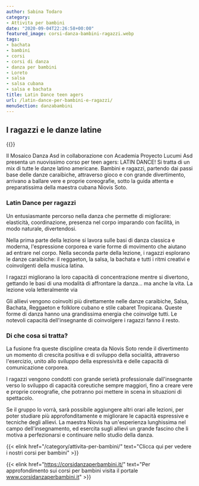 ```yaml
---
author: Sabina Todaro
category:
- Attivita per bambini
date: "2020-09-04T22:26:58+00:00"
featured_image: corsi-danza-bambini-ragazzi.webp
tags:
- bachata
- bambini
- corsi
- corsi di danza
- danza per bambini
- Loreto
- salsa
- salsa cubana
- salsa e bachata
title: Latin Dance teen agers
url: /latin-dance-per-bambini-e-ragazzi/
menuSection: danzabambini
---
```

## I ragazzi e le danze latine

<div class="mw7 fr pl4">
{{<figureh src="corsi-danza-bambini-ragazzi.webp"
alt="Corsi danza per bambini"
caption="Corsi danza per bambini" >}}
</div>

Il Mosaico Danza Asd in collaborazione con Academia Proyecto Lucumi Asd presenta un nuovissimo corso per teen agers: LATIN DANCE!
Si tratta di un mix di tutte le danze latino americane. Bambini e ragazzi, partendo dai passi base delle danze caraibiche, attraverso gioco e con grande divertimento, arrivano a ballare vere e proprie coreografie, sotto la guida attenta e preparatissima della maestra cubana Niovis Soto.

### Latin Dance per ragazzi

Un entusiasmante percorso nella danza che permette di migliorare: elasticità, coordinazione, presenza nel corpo imparando con facilità, in modo naturale, divertendosi.

Nella prima parte della lezione si lavora sulle basi di danza classica e moderna, l'espressione corporea e varie forme di movimento che aiutano ad entrare nel corpo. Nella seconda parte della lezione, i ragazzi esplorano le danze caraibiche: il reggaeton, la salsa, la bachata e tutti i ritmi creativi e coinvolgenti della musica latina.

I ragazzi migliorano la loro capacità di concentrazione mentre si divertono, gettando le basi di una modalità di affrontare la danza... ma anche la vita. La lezione vola letteralmente via

Gli allievi vengono coinvolti più direttamente nelle danze caraibiche, Salsa, Bachata, Reggaeton e folklore cubano e stile cabaret Tropicana. Queste forme di danza hanno una grandissima energia che coinvolge tutti. Le notevoli capacità dell'insegnante  di coinvolgere i ragazzi fanno il resto.

### Di che cosa si tratta?

La fusione fra queste discipline creata da Niovis Soto rende il divertimento un momento di crescita positiva e di sviluppo della socialità, attraverso l'esercizio, unito allo sviluppo della espressività e delle capacità di comunicazione corporea.

I ragazzi vengono condotti con grande serietà professionale dall'insegnante verso lo sviluppo di capacità coreutiche sempre maggiori, fino a creare vere e proprie coreografie, che potranno poi mettere in scena in situazioni di spettacolo.

Se il gruppo lo vorrà, sarà possibile aggiungere altri orari alle lezioni, per poter studiare più approfonditamente e migliorare le capacità espressive e tecniche degli allievi. La maestra Niovis ha un'esperienza lunghissima nel campo dell'insegnamento, ed esercita sugli allievi un grande fascino che li motiva a perfezionarsi e continuare nello studio della danza.

{{< elink href="/category/attivita-per-bambini/" text="Clicca qui per vedere i nostri corsi per bambini" >}}
<br>

{{< elink href="https://corsidanzaperbambini.it/"
text="Per approfondimento sui corsi per bambini visita il portale www.corsidanzaperbambini.it" >}}
